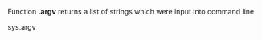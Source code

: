 


  
Function **.argv** returns a list of strings which were input into command line  
  
 sys.argv